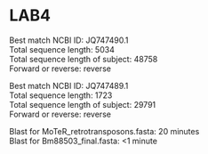 # LAB4

Best match NCBI ID: JQ747490.1  
Total sequence length: 5034  
Total sequence length of subject: 48758  
Forward or reverse: reverse  

Best match NCBI ID: JQ747489.1  
Total sequence length: 1723  
Total sequence length of subject: 29791  
Forward or reverse: reverse  

Blast for MoTeR_retrotransposons.fasta: 20 minutes  
Blast for Bm88503_final.fasta: <1 minute  
